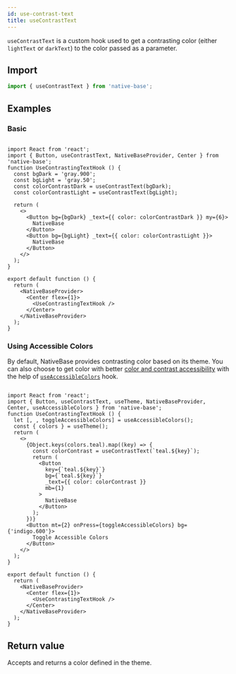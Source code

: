 ```yaml
---
id: use-contrast-text
title: useContrastText
---
```


`useContrastText` is a custom hook used to get a contrasting color (either `lightText` or `darkText`) to the color passed as a parameter.

## Import

```jsx
import { useContrastText } from 'native-base';
```

## Examples

### Basic

```SnackPlayer name=useContrastText

import React from 'react';
import { Button, useContrastText, NativeBaseProvider, Center } from 'native-base';
function UseContrastingTextHook () {
  const bgDark = 'gray.900';
  const bgLight = 'gray.50';
  const colorContrastDark = useContrastText(bgDark);
  const colorContrastLight = useContrastText(bgLight);

  return (
    <>
      <Button bg={bgDark} _text={{ color: colorContrastDark }} my={6}>
        NativeBase
      </Button>
      <Button bg={bgLight} _text={{ color: colorContrastLight }}>
        NativeBase
      </Button>
    </>
  );
}

export default function () {
  return (
    <NativeBaseProvider>
      <Center flex={1}>
        <UseContrastingTextHook />
      </Center>
    </NativeBaseProvider>
  );
}
```

### Using Accessible Colors

By default, NativeBase provides contrasting color based on its theme. You can also choose to get color with better [color and contrast accessibility](https://web.dev/color-and-contrast-accessibility/) with the help of [`useAccessibleColors`](useAccessibleColors.md) hook.

```SnackPlayer name=usingAccessibleColors

import React from 'react';
import { Button, useContrastText, useTheme, NativeBaseProvider, Center, useAccessibleColors } from 'native-base';
function UseContrastingTextHook () {
  let [, , toggleAccessibleColors] = useAccessibleColors();
  const { colors } = useTheme();
  return (
    <>
      {Object.keys(colors.teal).map((key) => {
        const colorContrast = useContrastText(`teal.${key}`);
        return (
          <Button
            key={`teal.${key}`}
            bg={`teal.${key}`}
            _text={{ color: colorContrast }}
            mb={1}
          >
            NativeBase
          </Button>
        );
      })}
      <Button mt={2} onPress={toggleAccessibleColors} bg={'indigo.600'}>
        Toggle Accessible Colors
      </Button>
    </>
  );
}

export default function () {
  return (
    <NativeBaseProvider>
      <Center flex={1}>
        <UseContrastingTextHook />
      </Center>
    </NativeBaseProvider>
  );
}
```

## Return value

Accepts and returns a color defined in the theme.
